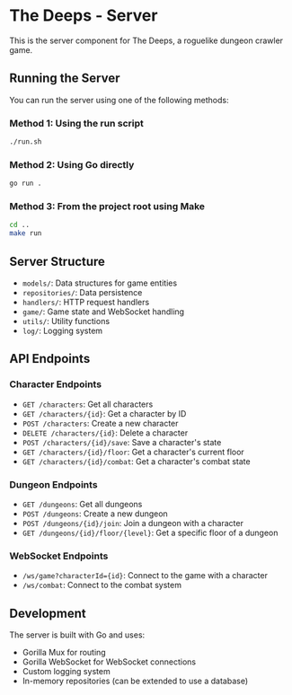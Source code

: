 # The Deeps - Server

This is the server component for The Deeps, a roguelike dungeon crawler game.

## Running the Server

You can run the server using one of the following methods:

### Method 1: Using the run script
```bash
./run.sh
```

### Method 2: Using Go directly
```bash
go run .
```

### Method 3: From the project root using Make
```bash
cd ..
make run
```

## Server Structure

- `models/`: Data structures for game entities
- `repositories/`: Data persistence
- `handlers/`: HTTP request handlers
- `game/`: Game state and WebSocket handling
- `utils/`: Utility functions
- `log/`: Logging system

## API Endpoints

### Character Endpoints
- `GET /characters`: Get all characters
- `GET /characters/{id}`: Get a character by ID
- `POST /characters`: Create a new character
- `DELETE /characters/{id}`: Delete a character
- `POST /characters/{id}/save`: Save a character's state
- `GET /characters/{id}/floor`: Get a character's current floor
- `GET /characters/{id}/combat`: Get a character's combat state

### Dungeon Endpoints
- `GET /dungeons`: Get all dungeons
- `POST /dungeons`: Create a new dungeon
- `POST /dungeons/{id}/join`: Join a dungeon with a character
- `GET /dungeons/{id}/floor/{level}`: Get a specific floor of a dungeon

### WebSocket Endpoints
- `/ws/game?characterId={id}`: Connect to the game with a character
- `/ws/combat`: Connect to the combat system

## Development

The server is built with Go and uses:
- Gorilla Mux for routing
- Gorilla WebSocket for WebSocket connections
- Custom logging system
- In-memory repositories (can be extended to use a database) 